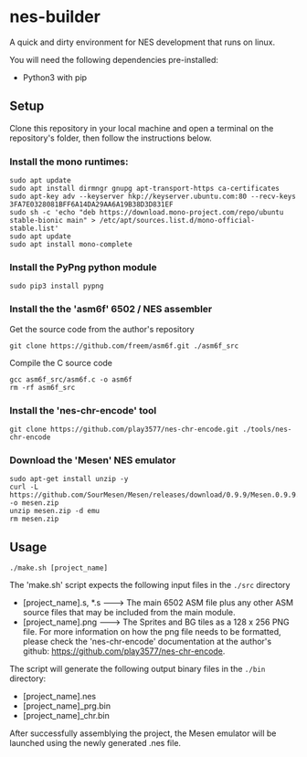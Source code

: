 # nes-builder
A quick and dirty environment for NES development that runs on linux.

You will need the following dependencies pre-installed:


* Python3 with pip

## Setup

Clone this repository in your local machine and open a terminal on the repository's folder, then follow the instructions below.

### Install the mono runtimes:

```
sudo apt update
sudo apt install dirmngr gnupg apt-transport-https ca-certificates
sudo apt-key adv --keyserver hkp://keyserver.ubuntu.com:80 --recv-keys 3FA7E0328081BFF6A14DA29AA6A19B38D3D831EF
sudo sh -c 'echo "deb https://download.mono-project.com/repo/ubuntu stable-bionic main" > /etc/apt/sources.list.d/mono-official-stable.list'
sudo apt update
sudo apt install mono-complete

```

### Install the PyPng python module

`sudo pip3 install pypng`

### Install the the 'asm6f' 6502 / NES assembler

Get the source code from the author's repository

`git clone https://github.com/freem/asm6f.git ./asm6f_src`

Compile the C source code

```
gcc asm6f_src/asm6f.c -o asm6f
rm -rf asm6f_src
```

### Install the 'nes-chr-encode' tool
`git clone https://github.com/play3577/nes-chr-encode.git ./tools/nes-chr-encode` 

### Download the 'Mesen' NES emulator
```
sudo apt-get install unzip -y
curl -L https://github.com/SourMesen/Mesen/releases/download/0.9.9/Mesen.0.9.9.zip -o mesen.zip
unzip mesen.zip -d emu
rm mesen.zip
```

## Usage

`./make.sh [project_name]`

The 'make.sh' script expects the following input files in the `./src` directory
* [project_name].s, *.s ---> The main 6502 ASM file plus any other ASM source files that may be included from the main module.
* [project_name].png ---> The Sprites and BG tiles as a 128 x 256 PNG file. For more information on how the png file needs to be formatted, please check the 'nes-chr-encode' documentation at the author's github: https://github.com/play3577/nes-chr-encode.

The script will generate the following output binary files in the `./bin` directory:
* [project_name].nes
* [project_name]_prg.bin
* [project_name]_chr.bin

After successfully assemblying the project, the Mesen emulator will be launched using the newly generated .nes file.
